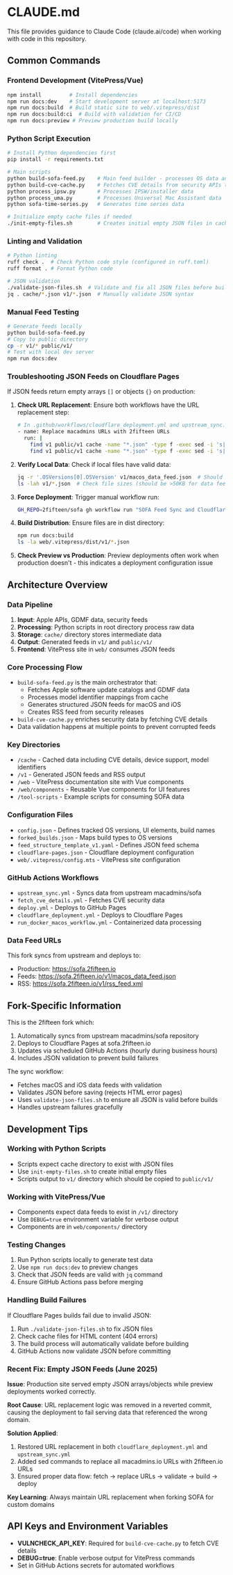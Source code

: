 # CLAUDE.md

This file provides guidance to Claude Code (claude.ai/code) when working with code in this repository.

## Common Commands

### Frontend Development (VitePress/Vue)
```bash
npm install         # Install dependencies
npm run docs:dev    # Start development server at localhost:5173
npm run docs:build  # Build static site to web/.vitepress/dist
npm run docs:build:ci  # Build with validation for CI/CD
npm run docs:preview # Preview production build locally
```

### Python Script Execution
```bash
# Install Python dependencies first
pip install -r requirements.txt

# Main scripts
python build-sofa-feed.py    # Main feed builder - processes OS data and generates JSON feeds
python build-cve-cache.py    # Fetches CVE details from security APIs (requires VULNCHECK_API_KEY)
python process_ipsw.py       # Processes IPSW/installer data
python process_uma.py        # Processes Universal Mac Assistant data
python sofa-time-series.py   # Generates time series data

# Initialize empty cache files if needed
./init-empty-files.sh        # Creates initial empty JSON files in cache/
```

### Linting and Validation
```bash
# Python linting
ruff check .  # Check Python code style (configured in ruff.toml)
ruff format . # Format Python code

# JSON validation
./validate-json-files.sh  # Validate and fix all JSON files before build
jq . cache/*.json v1/*.json  # Manually validate JSON syntax
```

### Manual Feed Testing
```bash
# Generate feeds locally
python build-sofa-feed.py
# Copy to public directory
cp -r v1/* public/v1/
# Test with local dev server
npm run docs:dev
```

### Troubleshooting JSON Feeds on Cloudflare Pages

If JSON feeds return empty arrays `[]` or objects `{}` on production:

1. **Check URL Replacement**: Ensure both workflows have the URL replacement step:
   ```bash
   # In .github/workflows/cloudflare_deployment.yml and upstream_sync.yml
   - name: Replace macadmins URLs with 2fifteen URLs
     run: |
       find v1 public/v1 cache -name "*.json" -type f -exec sed -i 's|https://sofa\.macadmins\.io|https://sofa.2fifteen.io|g' {} +
       find v1 public/v1 cache -name "*.json" -type f -exec sed -i 's|https://sofafeed\.macadmins\.io|https://sofa.2fifteen.io|g' {} +
   ```

2. **Verify Local Data**: Check if local files have valid data:
   ```bash
   jq -r '.OSVersions[0].OSVersion' v1/macos_data_feed.json  # Should show "Sequoia 15"
   ls -lah v1/*.json  # Check file sizes (should be >50KB for data feeds)
   ```

3. **Force Deployment**: Trigger manual workflow run:
   ```bash
   GH_REPO=2fifteen/sofa gh workflow run "SOFA Feed Sync and Cloudflare Deployment" --ref main
   ```

4. **Build Distribution**: Ensure files are in dist directory:
   ```bash
   npm run docs:build
   ls -la web/.vitepress/dist/v1/*.json
   ```

5. **Check Preview vs Production**: Preview deployments often work when production doesn't - this indicates a deployment configuration issue

## Architecture Overview

### Data Pipeline
1. **Input**: Apple APIs, GDMF data, security feeds
2. **Processing**: Python scripts in root directory process raw data
3. **Storage**: `cache/` directory stores intermediate data
4. **Output**: Generated feeds in `v1/` and `public/v1/`
5. **Frontend**: VitePress site in `web/` consumes JSON feeds

### Core Processing Flow
- `build-sofa-feed.py` is the main orchestrator that:
  - Fetches Apple software update catalogs and GDMF data
  - Processes model identifier mappings from cache
  - Generates structured JSON feeds for macOS and iOS
  - Creates RSS feed from security releases
- `build-cve-cache.py` enriches security data by fetching CVE details
- Data validation happens at multiple points to prevent corrupted feeds

### Key Directories
- `/cache` - Cached data including CVE details, device support, model identifiers
- `/v1` - Generated JSON feeds and RSS output
- `/web` - VitePress documentation site with Vue components
- `/web/components` - Reusable Vue components for UI features
- `/tool-scripts` - Example scripts for consuming SOFA data

### Configuration Files
- `config.json` - Defines tracked OS versions, UI elements, build names
- `forked_builds.json` - Maps build types to OS versions
- `feed_structure_template_v1.yaml` - Defines JSON feed schema
- `cloudflare-pages.json` - Cloudflare deployment configuration
- `web/.vitepress/config.mts` - VitePress site configuration

### GitHub Actions Workflows
- `upstream_sync.yml` - Syncs data from upstream macadmins/sofa
- `fetch_cve_details.yml` - Fetches CVE security data
- `deploy.yml` - Deploys to GitHub Pages
- `cloudflare_deployment.yml` - Deploys to Cloudflare Pages
- `run_docker_macos_workflow.yml` - Containerized data processing

### Data Feed URLs
This fork syncs from upstream and deploys to:
- Production: https://sofa.2fifteen.io
- Feeds: https://sofa.2fifteen.io/v1/macos_data_feed.json
- RSS: https://sofa.2fifteen.io/v1/rss_feed.xml

## Fork-Specific Information

This is the 2fifteen fork which:
1. Automatically syncs from upstream macadmins/sofa repository
2. Deploys to Cloudflare Pages at sofa.2fifteen.io
3. Updates via scheduled GitHub Actions (hourly during business hours)
4. Includes JSON validation to prevent build failures

The sync workflow:
- Fetches macOS and iOS data feeds with validation
- Validates JSON before saving (rejects HTML error pages)
- Uses `validate-json-files.sh` to ensure all JSON is valid before builds
- Handles upstream failures gracefully

## Development Tips

### Working with Python Scripts
- Scripts expect cache directory to exist with JSON files
- Use `init-empty-files.sh` to create initial empty files
- Scripts output to `v1/` directory which should be copied to `public/v1/`

### Working with VitePress/Vue
- Components expect data feeds to exist in `/v1/` directory
- Use `DEBUG=true` environment variable for verbose output
- Components are in `web/components/` directory

### Testing Changes
1. Run Python scripts locally to generate test data
2. Use `npm run docs:dev` to preview changes
3. Check that JSON feeds are valid with `jq` command
4. Ensure GitHub Actions pass before merging

### Handling Build Failures

If Cloudflare Pages builds fail due to invalid JSON:
1. Run `./validate-json-files.sh` to fix JSON files
2. Check cache files for HTML content (404 errors)
3. The build process will automatically validate before building
4. GitHub Actions now validate JSON before committing

### Recent Fix: Empty JSON Feeds (June 2025)

**Issue**: Production site served empty JSON arrays/objects while preview deployments worked correctly.

**Root Cause**: URL replacement logic was removed in a reverted commit, causing the deployment to fail serving data that referenced the wrong domain.

**Solution Applied**:
1. Restored URL replacement in both `cloudflare_deployment.yml` and `upstream_sync.yml`
2. Added sed commands to replace all macadmins.io URLs with 2fifteen.io URLs
3. Ensured proper data flow: fetch → replace URLs → validate → build → deploy

**Key Learning**: Always maintain URL replacement when forking SOFA for custom domains

## API Keys and Environment Variables

- **VULNCHECK_API_KEY**: Required for `build-cve-cache.py` to fetch CVE details
- **DEBUG=true**: Enable verbose output for VitePress commands
- Set in GitHub Actions secrets for automated workflows